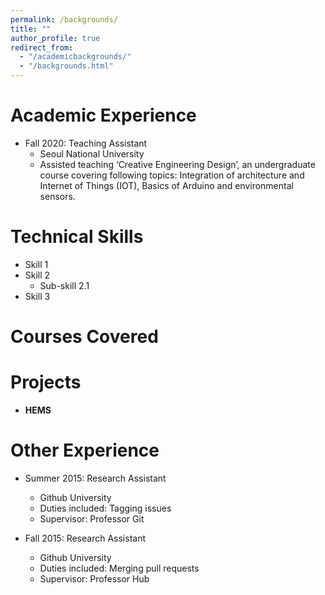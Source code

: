 ```yaml
---
permalink: /backgrounds/
title: ""
author_profile: true
redirect_from: 
  - "/academicbackgrounds/"
  - "/backgrounds.html"
---
```


Academic Experience
======
* Fall 2020: Teaching Assistant
  * Seoul National University
  * Assisted teaching ‘Creative Engineering Design’, an undergraduate course covering following topics: Integration of architecture and Internet of Things (IOT), Basics of Arduino and environmental sensors.
  
Technical Skills
======
* Skill 1
* Skill 2
  * Sub-skill 2.1
* Skill 3

Courses Covered
======

Projects
======
* **HEMS**

Other Experience
======
* Summer 2015: Research Assistant
  * Github University
  * Duties included: Tagging issues
  * Supervisor: Professor Git

* Fall 2015: Research Assistant
  * Github University
  * Duties included: Merging pull requests
  * Supervisor: Professor Hub

